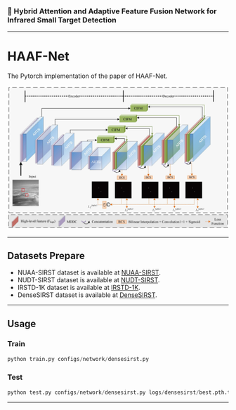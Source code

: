 ### 📖 Hybrid Attention and Adaptive Feature Fusion Network for Infrared Small Target Detection

<hr/>

# HAAF-Net
The Pytorch implementation of the paper of HAAF-Net.

![overall](./Fig/overall.jpg)

<hr/>

## Datasets Prepare

- NUAA-SIRST dataset is available at [NUAA-SIRST](https://github.com/YimianDai/sirst).
- NUDT-SIRST dataset is available at [NUDT-SIRST](https://github.com/YeRen123455/Infrared-Small-Target-Detection).
- IRSTD-1K dataset is available at [IRSTD-1K](https://github.com/RuiZhang97/ISNet).
- DenseSIRST dataset is available at [DenseSIRST](https://github.com/GrokCV/DenseSIRST).

<hr/>

## Usage
### Train

```python
python train.py configs/network/densesirst.py
```

### Test

```python
python test.py configs/network/densesirst.py logs/densesirst/best.pth.tar
```

<hr/>

